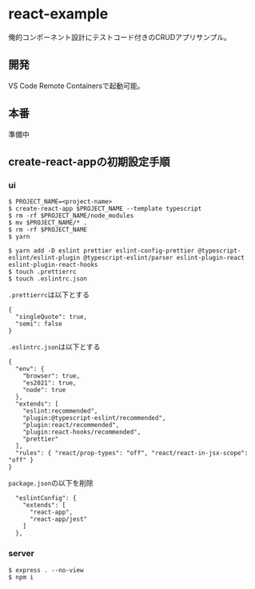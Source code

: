 # react-example
俺的コンポーネント設計にテストコード付きのCRUDアプリサンプル。

## 開発
VS Code Remote Containersで起動可能。

## 本番
準備中



## create-react-appの初期設定手順

### ui

```
$ PROJECT_NAME=<project-name>
$ create-react-app $PROJECT_NAME --template typescript
$ rm -rf $PROJECT_NAME/node_modules
$ mv $PROJECT_NAME/* .
$ rm -rf $PROJECT_NAME
$ yarn
```

```
$ yarn add -D eslint prettier eslint-config-prettier @typescript-eslint/eslint-plugin @typescript-eslint/parser eslint-plugin-react eslint-plugin-react-hooks
$ touch .prettierrc
$ touch .eslintrc.json
```

`.prettierrc`は以下とする
```
{
  "singleQuote": true,
  "semi": false
}

```

`.eslintrc.json`は以下とする
```
{
  "env": {
    "browser": true,
    "es2021": true,
    "node": true
  },
  "extends": [
    "eslint:recommended",
    "plugin:@typescript-eslint/recommended",
    "plugin:react/recommended",
    "plugin:react-hooks/recommended",
    "prettier"
  ],
  "rules": { "react/prop-types": "off", "react/react-in-jsx-scope": "off" }
}

```


`package.json`の以下を削除
```
  "eslintConfig": {
    "extends": [
      "react-app",
      "react-app/jest"
    ]
  },
```

### server

```
$ express . --no-view
$ npm i
```
